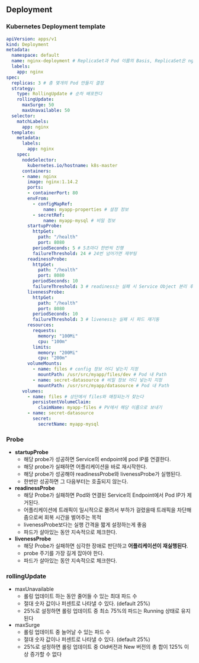 ## Deployment

### Kubernetes Deployment template

```yaml
apiVersion: apps/v1
kind: Deployment
metadata:
  namespace: default
  name: nginx-deployment # ReplicaSet과 Pod 이름의 Basis, ReplicaSet은 nginx-deployment-asdfds, Pod는 nginx-deployment-asdfds-33fdf 형태
  labels:
    app: nginx
spec:
  replicas: 3 # 총 몇개의 Pod 만들지 결정
  strategy:
    type: RollingUpdate # 순차 배포한다
    rollingUpdate:
      maxSurge: 50
      maxUnavailable: 50
  selector:
    matchLabels:
      app: nginx
  template:
    metadata:
      labels:
        app: nginx
    spec:
      nodeSelector:
        kubernetes.io/hostname: k8s-master
      containers:
      - name: nginx
        image: nginx:1.14.2
        ports:
        - containerPort: 80
        envFrom:
          - configMapRef:
              name: myapp-properties # 설정 정보
          - secretRef:
              name: myapp-mysql # 비밀 정보
        startupProbe:
          httpGet:
            path: "/health"
            port: 8080
          periodSeconds: 5 # 5초마다 한번씩 진행
          failureThreshold: 24 # 24번 넘어가면 재부팅
        readinessProbe:
          httpGet:
            path: "/health"
            port: 8080
          periodSeconds: 10
          failureThreshold: 3 # readiness는 실패 시 Service Object 분리 후 트래픽 차단
        livenessProbe:
          httpGet:
            path: "/health"
            port: 8080
          periodSeconds: 10
          failureThreshold: 3 # liveness는 실패 시 파드 재기동
        resources:
          requests:
            memory: "100Mi"
            cpu: "100m"
          limits:
            memory: "200Mi"
            cpu: "200m"
        volumeMounts:
          - name: files # config 정보 어디 넣는지 지정
            mountPath: /usr/src/myapp/files/dev # Pod 내 Path
          - name: secret-datasource # 비밀 정보 어디 넣는지 지정
            mountPath: /usr/src/myapp/datasource # Pod 내 Path
      volumes:
        - name: files # 상단에서 files와 매칭되는거 찾는다
          persistentVolumeClaim:
            claimName: myapp-files # PV에서 해당 이름으로 보내기
        - name: secret-datasource 
          secret:
            secretName: myapp-mysql
```

### Probe

- **startupProbe**
    - 해당 probe가 성공하면 Service의 endpoint에 pod IP를 연결한다.
    - 해당 probe가 실패하면 어플리케이션을 바로 재시작한다.
    - 해당 probe가 성공해야 readinessProbe와 livenessProbe가 실행된다.
    - 한번만 성공하면 그 다음부터는 호출되지 않는다.
- **readinessProbe**
    - 해당 Probe가 실패하면 Pod와 연결된 Service의 Endpoint에서 Pod IP가 제거된다.
    - 어플리케이션에 트래픽이 일시적으로 몰려서 부하가 걸렸을때 트래픽을 차단해줌으로써 회복 시간을 벌어주는 목적
    - livenessProbe보다는 실행 간격을 짧게 설정하는게 좋음
    - 파드가 살아있는 동안 지속적으로 체크한다.
- **livenessProbe**
    - 해당 Probe가 실패하면 심각한 장애로 판단하고 **어플리케이션이 재실행된다**.
    - probe 주기를 가장 길게 잡아야 한다.
    - 파드가 살아있는 동안 지속적으로 체크한다.

### rollingUpdate

- maxUnavailable
  - 롤링 업데이트 하는 동안 줄어들 수 있는 최대 파드 수
  - 절대 숫자 값이나 퍼센트로 나타낼 수 있다. (default 25%)
  - 25%로 설정하면 롤링 업데이트 중 최소 75%의 파드는 Running 상태로 유지된다
- maxSurge
  - 롤링 업데이트 중 늘어날 수 있는 파드 수
  - 절대 숫자 값이나 퍼센트로 나타낼 수 있다. (default 25%)
  - 25%로 설정하면 롤링 업데이트 중 Old버전과 New 버전의 총 합이 125% 이상 증가할 수 없다

